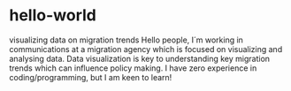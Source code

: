 # hello-world
visualizing data on migration trends
Hello people,
I´m working in communications at a migration agency which is focused on visualizing and analysing data. Data visualization is key to understanding key migration trends which can influence policy making. I have zero experience in coding/programming, but I am keen to learn!
